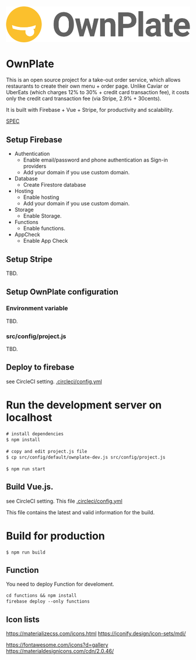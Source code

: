 ![OwnPlate-Logo](https://github.com/Nakajima-Foundation/ownplate/blob/master/public/OwnPlate-Logo-Horizontal-YellowBlack.svg)

# OwnPlate

This is an open source project for a take-out order service, which allows restaurants to create their own menu + order page. Unlike Caviar or UberEats (which charges 12% to 30% + credit card transaction fee), it costs only the credit card transaction fee (via Stripe, 2.9% + 30cents). 

It is built with Firebase + Vue + Stripe, for productivity and scalability.

[SPEC](./docs/SPEC.md)


## Setup Firebase

 - Authentication
   - Enable email/password and phone authentication as Sign-in providers
   - Add your domain if you use custom domain.
 - Database
   - Create Firestore database
 - Hosting
   - Enable hosting
   - Add your domain if you use custom domain.
 - Storage
   - Enable Storage.
 - Functions
   - Enable functions.
 - AppCheck
   - Enable App Check
   
## Setup Stripe
TBD.

## Setup OwnPlate configuration

### Environment variable
TBD.

### src/config/project.js 
TBD.

## Deploy to firebase
see CircleCI setting.
[.circleci/config.yml](./.circleci/config.yml)

# Run the development server on localhost

```
# install dependencies
$ npm install

# copy and edit project.js file
$ cp src/config/default/ownplate-dev.js src/config/project.js

$ npm run start
```

## Build Vue.js.

see CircleCI setting.
This file 
[.circleci/config.yml](./.circleci/config.yml)

This file contains the latest and valid information for the build.

# Build for production
```
$ npm run build
```

## Function

You need to deploy Function for	develoment.

```
cd functions && npm install
firebase deploy --only functions
```

## Icon lists

https://materializecss.com/icons.html
https://iconify.design/icon-sets/mdi/

https://fontawesome.com/icons?d=gallery
https://materialdesignicons.com/cdn/2.0.46/

